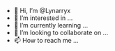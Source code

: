 - 👋 Hi, I’m @Lynarryx
- 👀 I’m interested in ...
- 🌱 I’m currently learning ...
- 💞️ I’m looking to collaborate on ...
- 📫 How to reach me ...

<!---
Lynarryx/Lynarryx is a ✨ special ✨ repository because its `README.md` (this file) appears on your GitHub profile.
You can click the Preview link to take a look at your changes.
--->
